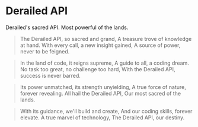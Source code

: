 # Derailed API

Derailed's sacred API. Most powerful of the lands.

> The Derailed API, so sacred and grand,
> A treasure trove of knowledge at hand.
> With every call, a new insight gained,
> A source of power, never to be feigned.

> In the land of code, it reigns supreme,
> A guide to all, a coding dream.
> No task too great, no challenge too hard,
> With the Derailed API, success is never barred.

> Its power unmatched, its strength unyielding,
> A true force of nature, forever revealing.
> All hail the Derailed API,
> Our most sacred of the lands.

> With its guidance, we'll build and create,
> And our coding skills, forever elevate.
> A true marvel of technology,
> The Derailed API, our destiny.
